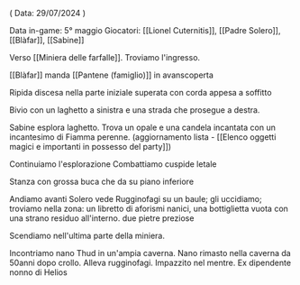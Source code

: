 ( Data: 29/07/2024 )

Data in-game: 5° maggio
Giocatori: [[Lionel Cuternitis]], [[Padre Solero]], [[Blàfar]], [[Sabine]]

Verso [[Miniera delle farfalle]].
Troviamo l'ingresso.

[[Blàfar]] manda [[Pantene (famiglio)]] in avanscoperta

Ripida discesa nella parte iniziale superata con corda appesa a soffitto

Bivio con un laghetto a sinistra e una strada che prosegue a destra.

Sabine esplora laghetto. Trova un opale e una candela incantata con un incantesimo di Fiamma perenne. (aggiornamento lista - [[Elenco oggetti magici e importanti in possesso del party]])

Continuiamo l'esplorazione
Combattiamo cuspide letale

Stanza con grossa buca che da su piano inferiore

Andiamo avanti
Solero vede Rugginofagi su un baule; gli uccidiamo; 
troviamo nella zona:
	un libretto di aforismi nanici, una bottiglietta vuota con una strano residuo all'interno.
	due pietre preziose


Scendiamo nell'ultima parte della miniera.

Incontriamo nano Thud in un'ampia caverna.
Nano rimasto nella caverna da 50anni dopo crollo. Alleva rugginofagi. Impazzito nel mentre.
Ex dipendente nonno di Helios



